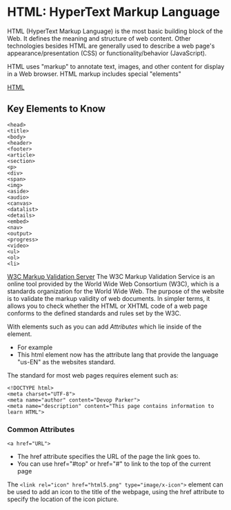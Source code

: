 # HTML: HyperText Markup Language

HTML (HyperText Markup Language) is the most basic building block of the Web. It defines the meaning and structure of web content. Other technologies besides HTML are generally used to describe a web page's appearance/presentation (CSS) or functionality/behavior (JavaScript).

HTML uses "markup" to annotate text, images, and other content for display in a Web browser. HTML markup includes special "elements"

[HTML](https://developer.mozilla.org/en-US/docs/Web/HTML)

## Key Elements to Know
```
<head>
<title>
<body>
<header>
<footer>
<article>
<section>
<p>
<div>
<span>
<img>
<aside>
<audio>
<canvas>
<datalist>
<details>
<embed>
<nav>
<output>
<progress>
<video>
<ul>
<ol>
<li> 
```

[W3C Markup Validation Server](https://validator.w3.org/)
The W3C Markup Validation Service is an online tool provided by the World Wide Web Consortium (W3C), which is a standards organization for the World Wide Web. The purpose of the website is to validate the markup validity of web documents. In simpler terms, it allows you to check whether the HTML or XHTML code of a web page conforms to the defined standards and rules set by the W3C.

With elements such as <html> you can add _Attributes_ which lie inside of the element.
- For example <html lang="us-EN"> 
- This html element now has the attribute lang that provide the language "us-EN" as the websites standard.

The standard for most web pages requires element such as:
```
<!DOCTYPE html>
<meta charset="UTF-8">
<meta name="author" content="Devop Parker">
<meta name="description" content="This page contains information to learn HTML">
```

### Common Attributes

```<a href="URL">```

- The href attribute specifies the URL of the page the link goes to.
- You can use href="#top" or href="#" to link to the top of the current page

The ```<link rel="icon" href="html5.png" type="image/x-icon">``` element can be used to add an icon to the title of the webpage, using the href attribute to specify the location of the icon picture.

